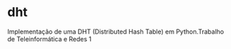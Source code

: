 # dht
Implementação de uma DHT (Distributed Hash Table) em Python.Trabalho de Teleinformática e Redes 1

